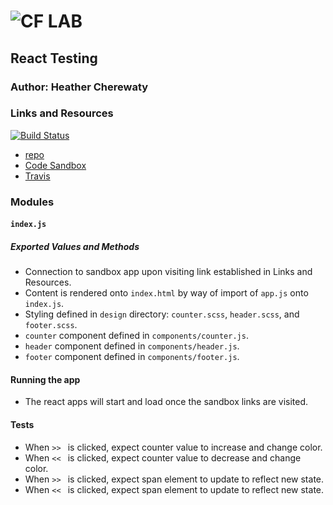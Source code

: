 ![CF](http://i.imgur.com/7v5ASc8.png) LAB
=================================================

## React Testing 

### Author: Heather Cherewaty

### Links and Resources
[![Build Status](https://www.travis-ci.com/hcherewaty/react-testing.svg?branch=master)](https://www.travis-ci.com/hcherewaty/react-testing)

* [repo](https://github.com/hcherewaty/react-testing)
* [Code Sandbox](https://codesandbox.io/s/54196mn70x)
* [Travis](https://www.travis-ci.com/hcherewaty/react-testing)

### Modules
#### `index.js`

##### Exported Values and Methods
* Connection to sandbox app upon visiting link established in Links and Resources.
* Content is rendered onto `index.html` by way of import of `app.js` onto `index.js`.
* Styling defined in `design` directory: `counter.scss`, `header.scss`, and `footer.scss`.
* `counter` component defined in `components/counter.js`.
* `header` component defined in `components/header.js`.
* `footer` component defined in `components/footer.js`. 


#### Running the app
* The react apps will start and load once the sandbox links are visited.

#### Tests
* When `>> ` is clicked, expect counter value to increase and change color.
* When `<< ` is clicked, expect counter value to decrease and change color.
* When `>> ` is clicked, expect span element to update to reflect new state.
* When `<< ` is clicked, expect span element to update to reflect new state.